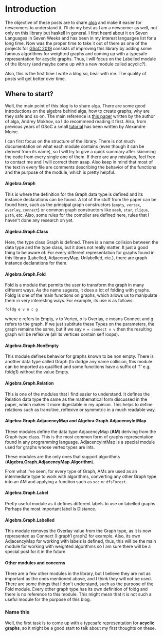 # Introduction

The objective of these posts are to share [alga](https://github.com/snowleopard/alga) and make it easier for newcomers to understand it. I'll do my best as I am a newcomer as well, not only on this library but haskell in general. I first heard about it on Seven Languages in Seven Weeks and has been in my interest languages list for a long time. Now was the proper time to take it out of there as one of the projects for [GSoC 2019](https://summerofcode.withgoogle.com/) consists of improving this library by adding some famous algorithms for weighted graphs and coming up with a typesafe representation for acyclic graphs. Thus, I will focus on the Labelled module of the library (and maybe come up with a new module called acyclic?).

Also, this is the first time I write a blog so, bear with me. The quality of posts will get better over time.


## Where to start?

Well, the main point of this blog is to share alga. There are some good introductions on the algebra behind alga, how to create graphs, why are they safe and so on. The main reference is [this paper](https://dl.acm.org/authorize.cfm?key=N46678) written by the author of alga, Andrey Mokhov, so I do recommend reading it first. Also, from previous years of GSoC a small [tutorial](https://nobrakal.github.io/alga-tutorial/index.html) has been written by Alexandre Moine.

I can first focus on the structure of the library. There is not much documentation on what each module contains (even though it can be derived from its name), so I will try to give a quick summary after skimming the code from every single one of them. If there are any mistakes, feel free to contact me and I will correct them asap. Also keep in mind that most of the text in every file are comments describing the behavior of the functions and the purpose of the module, which is pretty helpful.

#### Algebra.Graph

This is where the definition for the Graph data type is defined and its instance declarations can be found. A lot of the stuff from the paper can be found here, such as the principal graph constructors (`empty`, `vertex`, `overlay`, `connect`) or common graph constructors like `mesh`, `star`, `clique`, `path`, etc. Also, some rules for the compiler are defined here, rules that I haven't done any research on yet.

#### Algebra.Graph.Class

Here, the type class Graph is defined. There is a name collision between the data type and the type class, but it does not really matter. It just a good thing to be aware of. For every different representation for graphs found in this library (Labelled, AdjacencyMap, Unlabelled, etc.), there are graph instance declarations for them.

#### Algebra.Graph.Fold

Fold is a module that permits the user to transform the graph in many different ways. As the name sugests, it does a lot of folding with graphs. Foldg is one of the main functions on graphs, which allows us to manipulate them in very interesting ways. For example, its use is as follows:

```haskell
foldg e v o c g
```

where e refers to Empty, v to Vertex, o is Overlay, c means Connect and g refers to the graph. If we just subtitute these Types on the parameters, the graph remains the same, but if we say `v = connect v v` then the resulting graph will be reflexive (all its vertices contain self loops).

#### Algebra.Graph.NonEmpty

This module defines behavior for graphs known to be non empty. There is another data type called Graph (to dodge any name collision, this module can be imported as qualified and some funcitions have a suffix of '1' e.g. foldg1) without the value Empty.

#### Algebra.Graph.Relation

This is one of the modules that I find easier to understand. It defines the Relation data type the same as the mathematical form discussed in the paper, which makes it more digestable in my opinion. This helps to define relations such as transitive, reflexive or symmetric in a much readable way.

#### Algebra.Graph.AdjacencyMap and Algebra.Graph.AdjacencyIntMap

These modules define the data type AdjacencyMap (**AM**) deriving from the Graph type class. This is the most common form of graphs representation found in any programming language. AdjacencyIntMap is a special module used for graphs whose vertex types are Ints.

These modules are the only ones that support algorithms (**Algebra.Graph.AdjacencyMap.Algorithm**).

From what I've seen, for every type of Graph, AMs are used as an intermediate type to work with algorithms, converting any other Graph type into an AM and applying a function such as ``scc`` or ``dfsForest``.

#### Algebra.Graph.Label

Pretty useful module as it defines different labels to use on labelled graphs. Perhaps the most important label is Distance.

#### Algebra.Graph.Labelled

This module removes the Overlay value from the Graph type, as it is now represented as Connect 0 graph1 graph2 for example. 
Also, its own AdjacencyMap for working with labels is defined, thus, this will be the main module for working with weighted algorithms so I am sure there will be a special post for it in the future.

#### Other modules and concerns

There are a few other modules in the library, but I believe they are not as important as the ones mentioned above, and I think they will not be used.
There are some things that I don't understand, such as the purpose of the Fold module. Every other graph type has its own definition of foldg and there is no reference to this module. This might mean that it is not such a useful module for the purpose of this blog.

### Name this

Well, the first task is to come up with a typesafe representation for **acyclic graphs**, so it might be a good start to talk about my first thoughts on these. 

